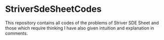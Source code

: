 # StriverSdeSheetCodes
This repository contains all codes of the problems of Striver SDE Sheet and those which require thinking I have also given intuition and explanation in comments.
